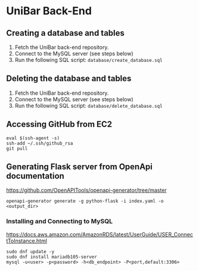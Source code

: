 # UniBar Back-End

## Creating a database and tables
1. Fetch the UniBar back-end repository.
2. Connect to the MySQL server (see steps below)
3. Run the following SQL script: `database/create_database.sql`

## Deleting the database and tables
1. Fetch the UniBar back-end repository.
2. Connect to the MySQL server (see steps below)
3. Run the following SQL script: `database/delete_database.sql`

## Accessing GitHub from EC2
```
eval $(ssh-agent -s)
ssh-add ~/.ssh/github_rsa
git pull
```

## Generating Flask server from OpenApi documentation
https://github.com/OpenAPITools/openapi-generator/tree/master

`openapi-generator generate -g python-flask -i index.yaml -o <output_dir>`

### Installing and Connecting to MySQL
https://docs.aws.amazon.com/AmazonRDS/latest/UserGuide/USER_ConnectToInstance.html


```
sudo dnf update -y
sudo dnf install mariadb105-server
mysql -u<user> -p<password> -h<db_endpoint> -P<port,default:3306>
```
